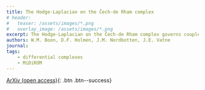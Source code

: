 ```yaml
---
title: The Hodge-Laplacian on the Čech-de Rham complex
# header: 
#   teaser: /assets/images/*.png
#   overlay_image: /assets/images/*.png
excerpt: The Hodge-Laplacian on the Čech-de Rham complex governs coupled problems
authors: W.M. Boon, D.F. Holmen, J.M. Nordbotten, J.E. Vatne
journal: 
tags: 
    - differential complexes
    - MiDiROM
---
```


<!-- [Published version](){: .btn .btn--info} -->
[ArXiv (open access)](https://arxiv.org/abs/2211.04556){: .btn .btn--success}

